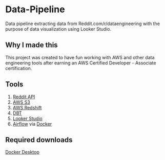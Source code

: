 # Data-Pipeline
Data pipeline extracting data from Reddit.com/r/dataengineering with the purpose of data visualization using Looker Studio.


## Why I made this
This project was created to have fun working with AWS and other data engineering tools after earning an AWS Certified Developer - Associate certification.


## Tools
1. [Reddit API](https://www.reddit.com/dev/api/)
2. [AWS S3](https://aws.amazon.com/s3/)
3. [AWS Redshift](https://aws.amazon.com/redshift/)
4. [DBT](https://www.getdbt.com)
5. [Looker Studio](https://lookerstudio.google.com)
6. [Airflow](https://airflow.apache.org) via [Docker](https://www.docker.com)



## Required downloads
[Docker Desktop](https://docs.docker.com/get-docker/)


